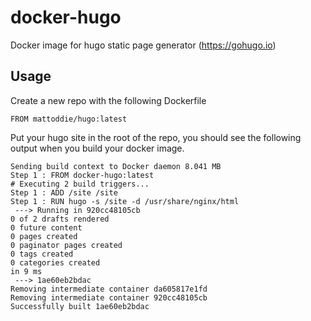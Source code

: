 # docker-hugo

Docker image for hugo static page generator (https://gohugo.io)

## Usage

Create a new repo with the following Dockerfile

```
FROM mattoddie/hugo:latest
```

Put your hugo site in the root of the repo, you should see the following output
when you build your docker image.

```
Sending build context to Docker daemon 8.041 MB
Step 1 : FROM docker-hugo:latest
# Executing 2 build triggers...
Step 1 : ADD /site /site
Step 1 : RUN hugo -s /site -d /usr/share/nginx/html
 ---> Running in 920cc48105cb
0 of 2 drafts rendered
0 future content
0 pages created
0 paginator pages created
0 tags created
0 categories created
in 9 ms
 ---> 1ae60eb2bdac
Removing intermediate container da605817e1fd
Removing intermediate container 920cc48105cb
Successfully built 1ae60eb2bdac
```
